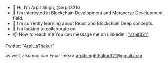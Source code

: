 - 👋 Hi, I’m Arpit Singh,   @arpit3210
- 👀 I’m interested in Blockchain Development and Metaverse Development field.
- 🌱 I’m currently learning about React and Blockchain Deep concepts.
- 💞️ I’m looking to collaborate on 
- 📫 How to reach me You can message me on
Linkedin : ["arpit321"]( https://www.linkedin.com/in/arpit3210/)

Twitter: ["Arpit_sThakur"](https://twitter.com/Arpit_sThakur)
 
as well, also you can Email-me>> arpitsinghthakur321@gmail.com

<!---
arpit3210/arpit3210 is a ✨ special ✨ repository because its `README.md` (this file) appears on your GitHub profile.
You can click the Preview link to take a look at your changes.
--->
